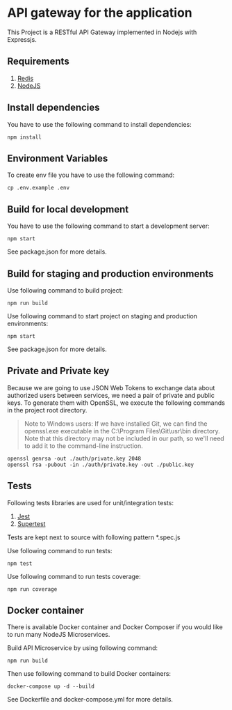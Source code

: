 # API gateway for the application
This Project is a RESTful API Gateway implemented in Nodejs with Expressjs.
## Requirements
1. [Redis](https://redis.io/docs/getting-started/installation/)
2. [NodeJS](https://nodejs.org/en)
## Install dependencies
You have to use the following command to install dependencies:
```
npm install
```
## Environment Variables
To create env file you have to use the following command:
```
cp .env.example .env
```
## Build for local development
You have to use the following command to start a development server:
```
npm start
```
See package.json for more details.
## Build for staging and production environments
Use following command to build project:
```
npm run build
```
Use following command to start project on staging and production environments:
```
npm start
```
See package.json for more details.
## Private and Private key
Because we are going to use JSON Web Tokens to exchange data about authorized users between services, we need a pair of private and public keys. To generate them with OpenSSL, we execute the following commands in the project root directory.

>Note to Windows users: If we have installed Git, we can find the openssl.exe executable in the C:\Program Files\Git\usr\bin directory. Note that this directory may not be included in our path, so we'll need to add it to the command-line instruction.

```
openssl genrsa -out ./auth/private.key 2048
openssl rsa -pubout -in ./auth/private.key -out ./public.key
```
## Tests
Following tests libraries are used for unit/integration tests:
1. [Jest](https://jestjs.io/docs/getting-started)
2. [Supertest]()

Tests are kept next to source with following pattern *.spec.js

Use following command to run tests:
```
npm test
```
Use following command to run tests coverage:
```
npm run coverage
```
## Docker container
There is available Docker container and Docker Composer if you would like to run many NodeJS Microservices.

Build API Microservice by using following command:
```
npm run build
```
Then use following command to build Docker containers:
```
docker-compose up -d --build
```
See Dockerfile and docker-compose.yml for more details.